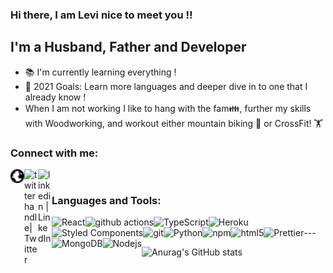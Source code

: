 
### Hi there, I am Levi nice to meet you !!

## I'm a Husband, Father and Developer
- :books: I'm currently learning everything !
- :goal_net: 2021 Goals: Learn more languages and deeper dive in to one that I already know !
- When I am not working I like to hang with the fam:family:, further my skills with Woodworking, and workout either mountain biking :mountain_bicyclist: or CrossFit! :weight_lifting:

### Connect with me:
[<img align="left" alt="personal website" width="22px" src="https://raw.githubusercontent.com/iconic/open-iconic/master/svg/globe.svg" />][website]
[<img align="left" alt="twitter handle| Twitter" width="22px" src="https://cdn.jsdelivr.net/npm/simple-icons@v3/icons/twitter.svg" />][twitter]
<img align="left" alt="linkedin | LinkedIn" width="22px" src="https://camo.githubusercontent.com/d659d2bac00c01b42bffbae84bdc121e828b8fecd5b4949ffa2575f5d9e4a371/68747470733a2f2f63646e2e6a7364656c6976722e6e65742f6e706d2f73696d706c652d69636f6e734076332f69636f6e732f6c696e6b6564696e2e737667" data-canonical-src="https://cdn.jsdelivr.net/npm/simple-icons@v3/icons/linkedin.svg" style="max-width:100%;">

<br />

### Languages and Tools:

<img align="left" alt="React" src="https://img.shields.io/badge/-React-45b8d8?style=flat-square&logo=react&logoColor=white" />
  <img align="left" alt="github actions" src="https://img.shields.io/badge/-Github_Actions-2088FF?style=flat-square&logo=github-actions&logoColor=white" />
  <img align="left" alt="TypeScript" src="https://img.shields.io/badge/-TypeScript-007ACC?style=flat-square&logo=typescript&logoColor=white" />
  <img align="left" alt="Heroku" src="https://img.shields.io/badge/-Heroku-430098?style=flat-square&logo=heroku&logoColor=white" />
  <img align="left" alt="Styled Components" src="https://img.shields.io/badge/-Styled_Components-db7092?style=flat-square&logo=styled-components&logoColor=white" />
  <img align="left" alt="git" src="https://img.shields.io/badge/-Git-F05032?style=flat-square&logo=git&logoColor=white" />
  <img align="left" alt="Python" src="https://img.shields.io/badge/-python#3776AB?style=flat-square&logo=python&logoColor=white" />
  <img align="left" alt="npm" src="https://img.shields.io/badge/-NPM-CB3837?style=flat-square&logo=npm&logoColor=white" />
  <img align="left" alt="html5" src="https://img.shields.io/badge/-HTML5-E34F26?style=flat-square&logo=html5&logoColor=white" />
  <img align="left" alt="Prettier" src="https://img.shields.io/badge/-Prettier-F7B93E?style=flat-square&logo=prettier&logoColor=white" />
  <img align="left" alt="MongoDB" src="https://img.shields.io/badge/-MongoDB-13aa52?style=flat-square&logo=mongodb&logoColor=white" />
  <img align="left" alt="Nodejs" src="https://img.shields.io/badge/-Nodejs-43853d?style=flat-square&logo=Node.js&logoColor=white" />

  <br />
---

![Anurag's GitHub stats](https://github-readme-stats.vercel.app/api?username=LeviG68&show_icons=true&theme=dark)



[website]: https://leviglendenning.com
[twitter]: https://twitter.com/DevopPeachfuzz
[linkedin]: https://www.linkedin.com/in/levi-glendenning/
